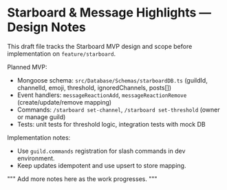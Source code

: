 # Starboard & Message Highlights — Design Notes

This draft file tracks the Starboard MVP design and scope before implementation on `feature/starboard`.

Planned MVP:
- Mongoose schema: `src/Database/Schemas/starboardDB.ts` (guildId, channelId, emoji, threshold, ignoredChannels, posts[])
- Event handlers: `messageReactionAdd`, `messageReactionRemove` (create/update/remove mapping)
- Commands: `/starboard set-channel`, `/starboard set-threshold` (owner or manage guild)
- Tests: unit tests for threshold logic, integration tests with mock DB

Implementation notes:
- Use `guild.commands` registration for slash commands in dev environment.
- Keep updates idempotent and use upsert to store mapping.

"""
Add more notes here as the work progresses.
"""
